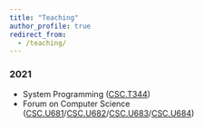 ```yaml
---
title: "Teaching"
author_profile: true
redirect_from: 
  - /teaching/
---
```

### 2021
    
* System Programming ([CSC.T344](http://www.ocw.titech.ac.jp/index.php?module=General&action=T0300&JWC=202102435&lang=EN))
* Forum on Computer Science ([CSC.U681](http://www.ocw.titech.ac.jp/index.php?module=General&action=T0300&GakubuCD=4&GakkaCD=342323&KeiCD=23&course=23&KamokuCD=342323&KougiCD=202104873&Nendo=2021&vid=03&lang=EN)/[CSC.U682](http://www.ocw.titech.ac.jp/index.php?module=General&action=T0300&GakubuCD=4&GakkaCD=342323&KeiCD=23&course=23&KamokuCD=342323&KougiCD=202104874&Nendo=2021&vid=03&lang=EN)/[CSC.U683](http://www.ocw.titech.ac.jp/index.php?module=General&action=T0300&GakubuCD=4&GakkaCD=342323&KeiCD=23&course=23&KamokuCD=342323&KougiCD=202104875&Nendo=2021&vid=03&lang=EN)/[CSC.U684](http://www.ocw.titech.ac.jp/index.php?module=General&action=T0300&GakubuCD=4&GakkaCD=342323&KeiCD=23&course=23&KamokuCD=342323&KougiCD=202104876&Nendo=2021&vid=03&lang=EN))